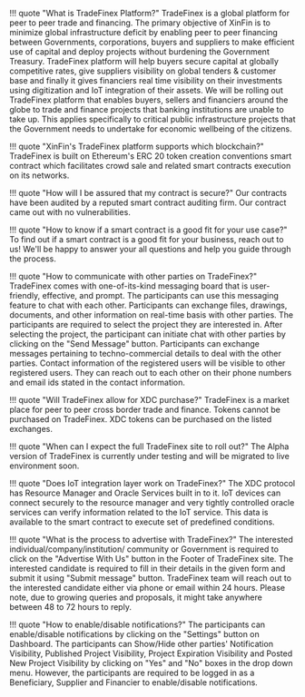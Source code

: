﻿!!! quote "What is TradeFinex Platform?"
    TradeFinex is a global platform for peer to peer trade and financing. The primary objective of XinFin is to minimize global infrastructure deficit by enabling peer to peer financing between Governments, corporations, buyers and suppliers to make efficient use of capital and deploy projects without burdening the Government Treasury. TradeFinex platform will help buyers secure capital at globally competitive rates, give suppliers visibility on global tenders & customer base and finally it gives financiers real time visibility on their investments using digitization and IoT integration of their assets. We will be rolling out TradeFinex platform that enables buyers, sellers and financiers around the globe to trade and finance projects that banking institutions are unable to take up. This applies specifically to critical public infrastructure projects that the Government needs to undertake for economic wellbeing of the citizens.
	
!!! quote "XinFin's TradeFinex platform supports which blockchain?"
    TradeFinex is built on Ethereum's ERC 20 token creation conventions smart contract which facilitates crowd sale and related smart contracts execution on its networks.


!!! quote "How will I be assured that my contract is secure?"
    Our contracts have been audited by a reputed smart contract auditing firm. Our contract came out with no vulnerabilities.

!!! quote "How to know if a smart contract is a good fit for your use case?"
   To find out if a smart contract is a good fit for your business, reach out to us! We'll be happy to answer your all questions and help you guide through the process.

!!! quote "How to communicate with other parties on TradeFinex?"
    TradeFinex comes with one-of-its-kind messaging board that is user-friendly, effective, and prompt. The participants can use this messaging feature to chat with each other. Participants can exchange files, drawings, documents, and other information on real-time basis with other parties. The participants are required to select the project they are interested in. After selecting the project, the participant can initiate chat with other parties by clicking on the "Send Message" button. Participants can exchange messages pertaining to techno-commercial details to deal with the other parties. Contact information of the registered users will be visible to other registered users. They can reach out to each other on their phone numbers and email ids stated in the contact information.

!!! quote "Will TradeFinex allow for XDC purchase?"
    TradeFinex is a market place for peer to peer cross border trade and finance. Tokens cannot be purchased on TradeFinex. XDC tokens can be purchased on the listed exchanges. 

!!! quote "When can I expect the full TradeFinex site to roll out?"
    The Alpha version of TradeFinex is currently under testing and will be migrated to live environment soon.

!!! quote "Does IoT integration layer work on TradeFinex?"
    The XDC protocol has Resource Manager and Oracle Services built in to it. IoT devices can connect securely to the resource manager and very tightly controlled oracle services can verify information related to the IoT service. This data is available to the smart contract to execute set of predefined conditions. 

!!! quote "What is the process to advertise with TradeFinex?"
    The interested individual/company/institution/ community or Government is required to click on the "Advertise With Us" button in the Footer of TradeFinex site. The interested candidate is required to fill in their details in the given form and submit it using "Submit message" button. TradeFinex team will reach out to the interested candidate either via phone or email within 24 hours. Please note, due to growing queries and proposals, it might take anywhere between 48 to 72 hours to reply. 

!!! quote "How to enable/disable notifications?"
    The participants can enable/disable notifications by clicking on the "Settings" button on Dashboard. The participants can Show/Hide other parties' Notification Visibility, Published Project Visibility, Project Expiration Visibility and Posted New Project Visibility by clicking on "Yes" and "No" boxes in the drop down menu. However, the participants are required to be logged in as a Beneficiary, Supplier and Financier to enable/disable notifications. 
